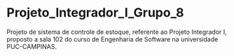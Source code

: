 # Projeto_Integrador_I_Grupo_8
Projeto de sistema de controle de estoque, referente ao Projeto Integrador I, proposto a sala 102 do curso de Engenharia de Software na universidade PUC-CAMPINAS.
